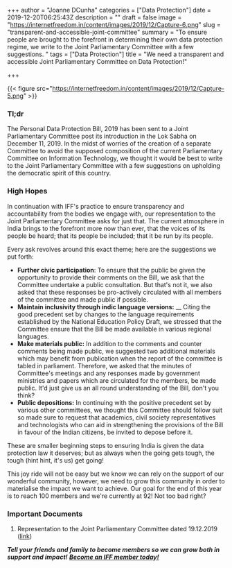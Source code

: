 +++
author = "Joanne DCunha"
categories = ["Data Protection"]
date = 2019-12-20T06:25:43Z
description = ""
draft = false
image = "https://internetfreedom.in/content/images/2019/12/Capture-6.png"
slug = "transparent-and-accessible-joint-committee"
summary = "To ensure people are brought to the forefront in determining their own data protection regime, we write to the Joint Parliamentary Committee with a few suggestions. "
tags = ["Data Protection"]
title = "We need a transparent and accessible Joint Parliamentary Committee on Data Protection!"

+++


{{< figure src="https://internetfreedom.in/content/images/2019/12/Capture-5.png" >}}

### Tl;dr

The Personal Data Protection Bill, 2019 has been sent to a Joint Parliamentary Committee post its introduction in the Lok Sabha on December 11, 2019. In the midst of worries of the creation of a separate Committee to avoid the supposed composition of the current Parliamentary Committee on Information Technology, we thought it would be best to write to the Joint Parliamentary Committee with a few suggestions on upholding the democratic spirit of this country.

### High Hopes

In continuation with IFF's practice to ensure transparency and accountability from the bodies we engage with, our representation to the Joint Parliamentary Committee asks for just that. The current atmosphere in India brings to the forefront more now than ever, that the voices of its people be heard; that its people be included; that it be run by its people.

Every ask revolves around this exact theme; here are the suggestions we put forth:

* **Further civic participation**: To ensure that the public be given the opportunity to provide their comments on the Bill, we ask that the Committee undertake a public consultation. But that's not it, we also asked that these responses be pro-actively circulated with all members of the committee and made public if possible. 
* **Maintain inclusivity through indic language versions:** __ Citing the good precedent set by changes to the language requirements established by the National Education Policy Draft, we stressed that the Committee ensure that the Bill be made available in various regional languages.
* **Make materials public:** In addition to the comments and counter comments being made public, we suggested two additional materials which may benefit from publication when the report of the committee is tabled in parliament. Therefore, we asked that the minutes of Committee's meetings and any responses made by government ministries and papers which are circulated for the members, be made public. It'd just give us an all round understanding of the Bill, don't you think? 
* **Public depositions:** In continuing with the positive precedent set by various other committees, we thought this Committee should follow suit so made sure to request that academics, civil society representatives and technologists who can aid in strengthening the provisions of the Bill in favour of the Indian citizens, be invited to depose before it.

These are smaller beginning steps to ensuring India is given the data protection law it deserves; but as always when the going gets tough, the tough (hint hint, it's us) get going!

This joy ride will not be easy but we know we can rely on the support of our wonderful community, however, we need to grow this community in order to materialise the impact we want to achieve. Our goal for the end of this year is to reach 100 members and we're currently at 92! Not too bad right?

### Important Documents

1. Representation to the Joint Parliamentary Committee dated 19.12.2019 ([link](https://drive.google.com/file/d/1MK_VcAN4i0g6NoTBYzySKvgp0mCCSMTX/view?usp=sharing))

**_Tell your friends and family to become members so we can grow both in support and impact!_** _**[Become an IFF member today!](https://internetfreedom.in/donate/)**_



